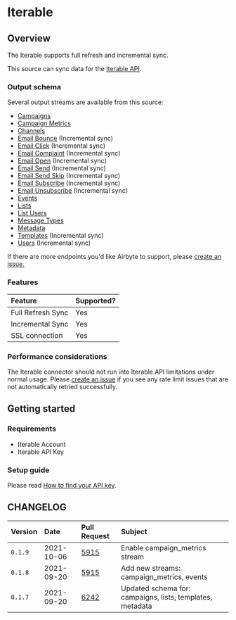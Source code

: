 # Iterable

## Overview

The Iterable supports full refresh and incremental sync.

This source can sync data for the [Iterable API](https://api.iterable.com/api/docs).

### Output schema

Several output streams are available from this source:

* [Campaigns](https://api.iterable.com/api/docs#campaigns_campaigns)
* [Campaign Metrics](https://api.iterable.com/api/docs#campaigns_metrics)
* [Channels](https://api.iterable.com/api/docs#channels_channels)
* [Email Bounce](https://api.iterable.com/api/docs#export_exportDataJson) \(Incremental sync\)
* [Email Click](https://api.iterable.com/api/docs#export_exportDataJson) \(Incremental sync\)
* [Email Complaint](https://api.iterable.com/api/docs#export_exportDataJson) \(Incremental sync\)
* [Email Open](https://api.iterable.com/api/docs#export_exportDataJson) \(Incremental sync\)
* [Email Send](https://api.iterable.com/api/docs#export_exportDataJson) \(Incremental sync\)
* [Email Send Skip](https://api.iterable.com/api/docs#export_exportDataJson) \(Incremental sync\)
* [Email Subscribe](https://api.iterable.com/api/docs#export_exportDataJson) \(Incremental sync\)
* [Email Unsubscribe](https://api.iterable.com/api/docs#export_exportDataJson) \(Incremental sync\)
* [Events](https://api.iterable.com/api/docs#events_User_events)
* [Lists](https://api.iterable.com/api/docs#lists_getLists)
* [List Users](https://api.iterable.com/api/docs#lists_getLists_0)
* [Message Types](https://api.iterable.com/api/docs#messageTypes_messageTypes)
* [Metadata](https://api.iterable.com/api/docs#metadata_list_tables)
* [Templates](https://api.iterable.com/api/docs#templates_getTemplates) \(Incremental sync\)
* [Users](https://api.iterable.com/api/docs#export_exportDataJson) \(Incremental sync\)

If there are more endpoints you'd like Airbyte to support, please [create an issue.](https://github.com/airbytehq/airbyte/issues/new/choose)

### Features

| Feature | Supported? |
| :--- | :--- |
| Full Refresh Sync | Yes |
| Incremental Sync | Yes |
| SSL connection | Yes |

### Performance considerations

The Iterable connector should not run into Iterable API limitations under normal usage. Please [create an issue](https://github.com/airbytehq/airbyte/issues) if you see any rate limit issues that are not automatically retried successfully.

## Getting started

### Requirements

* Iterable Account
* Iterable API Key

### Setup guide

Please read [How to find your API key](https://support.iterable.com/hc/en-us/articles/360043464871-API-Keys-#creating-api-keys).

## CHANGELOG

| Version | Date | Pull Request | Subject |
| :------ | :--------  | :-----       | :------ |
| `0.1.9` | 2021-10-06 | [5915](https://github.com/airbytehq/airbyte/pull/5915) | Enable campaign_metrics stream |
| `0.1.8` | 2021-09-20 | [5915](https://github.com/airbytehq/airbyte/pull/5915) | Add new streams: campaign_metrics, events |
| `0.1.7` | 2021-09-20 | [6242](https://github.com/airbytehq/airbyte/pull/6242) | Updated schema for: campaigns, lists, templates, metadata |
